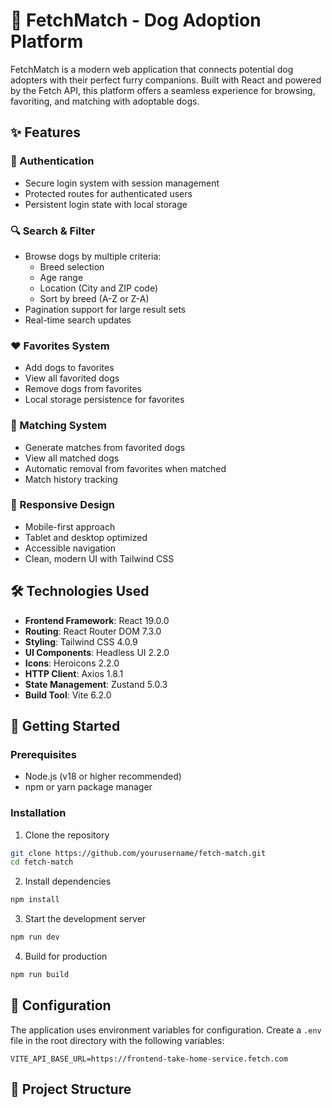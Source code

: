 # 🐾 FetchMatch - Dog Adoption Platform

FetchMatch is a modern web application that connects potential dog adopters with their perfect furry companions. Built with React and powered by the Fetch API, this platform offers a seamless experience for browsing, favoriting, and matching with adoptable dogs.

## ✨ Features

### 🔐 Authentication
- Secure login system with session management
- Protected routes for authenticated users
- Persistent login state with local storage

### 🔍 Search & Filter
- Browse dogs by multiple criteria:
  - Breed selection
  - Age range
  - Location (City and ZIP code)
  - Sort by breed (A-Z or Z-A)
- Pagination support for large result sets
- Real-time search updates

### ❤️ Favorites System
- Add dogs to favorites
- View all favorited dogs
- Remove dogs from favorites
- Local storage persistence for favorites

### 🤝 Matching System
- Generate matches from favorited dogs
- View all matched dogs
- Automatic removal from favorites when matched
- Match history tracking

### 📱 Responsive Design
- Mobile-first approach
- Tablet and desktop optimized
- Accessible navigation
- Clean, modern UI with Tailwind CSS

## 🛠️ Technologies Used

- **Frontend Framework**: React 19.0.0
- **Routing**: React Router DOM 7.3.0
- **Styling**: Tailwind CSS 4.0.9
- **UI Components**: Headless UI 2.2.0
- **Icons**: Heroicons 2.2.0
- **HTTP Client**: Axios 1.8.1
- **State Management**: Zustand 5.0.3
- **Build Tool**: Vite 6.2.0

## 🚀 Getting Started

### Prerequisites
- Node.js (v18 or higher recommended)
- npm or yarn package manager

### Installation

1. Clone the repository
```bash
git clone https://github.com/yourusername/fetch-match.git
cd fetch-match
```

2. Install dependencies
```bash
npm install
```

3. Start the development server
```bash
npm run dev
```

4. Build for production
```bash
npm run build
```

## 🔧 Configuration

The application uses environment variables for configuration. Create a `.env` file in the root directory with the following variables:

```env
VITE_API_BASE_URL=https://frontend-take-home-service.fetch.com
```

## 📁 Project Structure
